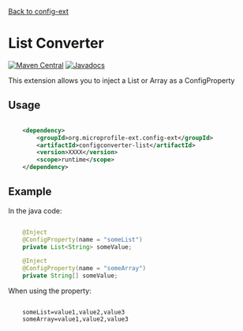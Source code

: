 [Back to config-ext](https://github.com/microprofile-extensions/config-ext/blob/master/README.md)

# List Converter

[![Maven Central](https://maven-badges.herokuapp.com/maven-central/org.microprofile-ext.config-ext/configconverter-list/badge.svg)](https://maven-badges.herokuapp.com/maven-central/org.microprofile-ext.config-ext/configconverter-list)
[![Javadocs](https://www.javadoc.io/badge/org.microprofile-ext.config-ext/configconverter-list.svg)](https://www.javadoc.io/doc/org.microprofile-ext.config-ext/configconverter-list)

This extension allows you to inject a List or Array as a ConfigProperty

## Usage

```xml

    <dependency>
        <groupId>org.microprofile-ext.config-ext</groupId>
        <artifactId>configconverter-list</artifactId>
        <version>XXXX</version>
        <scope>runtime</scope>
    </dependency>

```

## Example

In the java code:

```java

    @Inject
    @ConfigProperty(name = "someList")
    private List<String> someValue;

    @Inject
    @ConfigProperty(name = "someArray")
    private String[] someValue;

```

When using the property:

```

    someList=value1,value2,value3
    someArray=value1,value2,value3

```    
